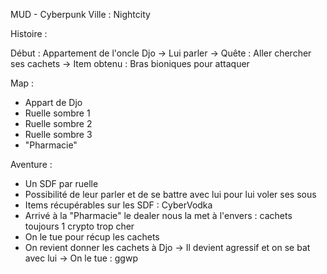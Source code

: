 MUD - Cyberpunk
Ville : Nightcity

Histoire :

Début : Appartement de l'oncle Djo
-> Lui parler
-> Quête : Aller chercher ses cachets
-> Item obtenu : Bras bioniques pour attaquer

Map :
- Appart de Djo
- Ruelle sombre 1
- Ruelle sombre 2
- Ruelle sombre 3
- "Pharmacie"

Aventure :
- Un SDF par ruelle
- Possibilité de leur parler et de se battre avec lui pour lui voler ses sous
- Items récupérables sur les SDF : CyberVodka
- Arrivé à la "Pharmacie" le dealer nous la met à l'envers : cachets toujours 1 crypto trop cher
- On le tue pour récup les cachets
- On revient donner les cachets à Djo
-> Il devient agressif et on se bat avec lui
-> On le tue : ggwp